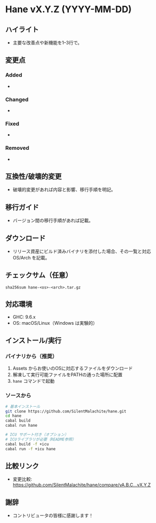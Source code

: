 # Hane vX.Y.Z (YYYY-MM-DD)

## ハイライト
- 主要な改善点や新機能を1–3行で。

## 変更点
### Added
- 

### Changed
- 

### Fixed
- 

### Removed
- 

## 互換性/破壊的変更
- 破壊的変更があれば内容と影響、移行手順を明記。

## 移行ガイド
- バージョン間の移行手順があれば記載。

## ダウンロード
- リリース資産にビルド済みバイナリを添付した場合、その一覧と対応 OS/Arch を記載。

## チェックサム（任意）
```
sha256sum hane-<os>-<arch>.tar.gz
```

## 対応環境
- GHC: 9.6.x
- OS: macOS/Linux（Windows は実験的）

## インストール/実行

### バイナリから（推奨）
1. Assets からお使いのOSに対応するファイルをダウンロード
2. 解凍して実行可能ファイルをPATHの通った場所に配置
3. `hane` コマンドで起動

### ソースから
```bash
# 基本インストール
git clone https://github.com/SilentMalachite/hane.git
cd hane
cabal build
cabal run hane

# ICU サポート付き（オプション）
# ICUライブラリが必要（README参照）
cabal build -f +icu
cabal run -f +icu hane
```

## 比較リンク
- 変更比較: https://github.com/SilentMalachite/hane/compare/vA.B.C...vX.Y.Z

## 謝辞
- コントリビュータの皆様に感謝します！
